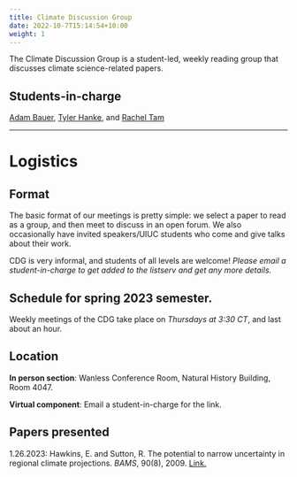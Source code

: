 ```yaml
---
title: Climate Discussion Group
date: 2022-10-7T15:14:54+10:00
weight: 1
---
```


The Climate Discussion Group is a student-led, weekly reading group that discusses climate science-related papers.

## Students-in-charge
[Adam Bauer](https://cdds-at-uiuc.github.io/team/adam-bauer/), [Tyler Hanke](https://cdds-at-uiuc.github.io/team/tyler-hanke/), and [Rachel Tam](https://cdds-at-uiuc.github.io/team/rachel-tam/)

---
# Logistics
## Format
The basic format of our meetings is pretty simple: we select a paper to read as a group, and then meet to discuss in an open forum. We also occasionally have invited speakers/UIUC students who come and give talks about their work.

CDG is very informal, and students of all levels are welcome! *Please email a student-in-charge to get added to the listserv and get any more details.*

## Schedule for spring 2023 semester.
Weekly meetings of the CDG take place on *Thursdays at 3:30 CT*, and last about an hour. 

## Location
**In person section**: Wanless Conference Room, Natural History Building, Room 4047. 

**Virtual component**: Email a student-in-charge for the link.

## Papers presented 
1.26.2023: Hawkins, E. and Sutton, R. The potential to narrow uncertainty in regional climate projections. _BAMS_, 90(8), 2009. [Link.](https://journals.ametsoc.org/view/journals/bams/90/8/2009bams2607_1.xml)
